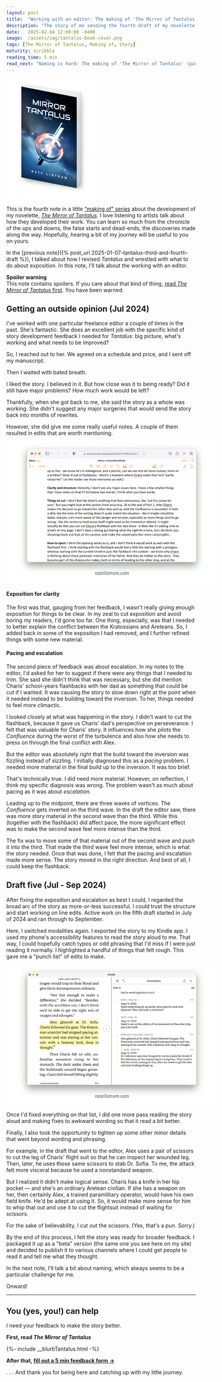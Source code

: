 ```yaml
---
layout: post
title:  "Working with an editor: The making of 'The Mirror of Tantalus' (part four)"
description: "The story of me sending the fourth draft of my novelette, 'The Mirror of Tantalus' to an editor, working through changes based on her feedback, and further revising with other modalities"
date:   2025-02-04 12:00:00 -0400
image:  /assets/img/tantalus-book-cover.png
tags: [The Mirror of Tantalus, Making of, Story]
maturity: scribble
reading_time: 5 min
read_next: "Naming is hard: The making of 'The Mirror of Tantalus' (part five)"
---
```


<img src="/assets/img/tantalus-book-cover.png" alt="a book cover with a background of stars and a shining, geometric figure in the foreground" style="max-width:240px;">

<p class="dropCap">This is the fourth note in a little <a href="/tag/the+mirror+of+tantalus">&ldquo;making of&rdquo; series</a> about the development of my novelette, <em><a href="/tantalus-mirror">The Mirror of Tantalus</a></em>. I love listening to artists talk about how they developed their work. You can learn so much from the chronicle of the ups and downs, the false starts and dead-ends, the discoveries made along the way. Hopefully, hearing a bit of my journey will be useful to you on yours.</p> 

In the [previous note]({% post_url 2025-01-07-tantalus-third-and-fourth-draft %}), I talked about how I revised _Tantalus_ and wrestled with what to do about exposition. In this note, I'll talk about the working with an editor.

<aside><p><strong>Spoiler warning</strong><br />This note contains spoilers. If you care about that kind of thing, <a href="/stories">read <em>The Mirror of Tantalus</em> first</a>. You have been warned.</p></aside>

## Getting an outside opinion (Jul 2024)

I've worked with one particular freelance editor a couple of times in the past. She's fantastic. She does an excellent job with the specific kind of story development feedback I needed for _Tantalus_: big picture, what's working and what needs to be improved?

So, I reached out to her. We agreed on a schedule and price, and I sent off my manuscript. 

Then I waited with bated breath. 

I liked the story. I believed in it. But how close was it to being ready? Did it still have major problems? How much work would be left?

Thankfully, when she got back to me, she said the story as a whole was working. She didn't suggest any major surgeries that would send the story back into months of rewrites.

However, she did give me some really useful notes. A couple of them resulted in edits that are worth mentioning.

<img src="/assets/img/tantalus-making-of-04-editor.png" alt="a screenshot of a Word document with notes from an editor" style="max-width:560px;">

#### Exposition for clarity

The first was that, gauging from her feedback, I wasn't really giving enough exposition for things to be clear. In my zeal to cut exposition and avoid boring my readers, I'd gone too far. One thing, especially, was that I needed to better explain the conflict between the Kratossians and Areteans. So, I added back in some of the exposition I had removed, and I further refined things with some new material.

#### Pacing and escalation

The second piece of feedback was about escalation. In my notes to the editor, I'd asked for her to suggest if there were any things that I needed to trim. She said she didn't think that was necessary, but she did mention Charis' school-years flashbacks with her dad as something that could be cut if I wanted. It was causing the story to slow down right at the point when it needed instead to be building toward the inversion. To her, things needed to feel more climactic.

I looked closely at what was happening in the story. I didn't want to cut the flashback, because it gave us Charis' dad's perspective on perseverance. I felt that was valuable for Charis' story. It influences how she pilots the _Confluence_ during the worst of the turbulence and also how she needs to press on through the final conflict with Alex.

But the editor was absolutely right that the build toward the inversion was fizzling instead of sizzling. I initially diagnosed this as a _pacing_ problem. I needed more material in the final build up to the inversion. It was too brief.

That's technically true. I did need more material. However, on reflection, I think my specific diagnosis was wrong. The problem wasn't as much about pacing as it was about _escalation_. 

Leading up to the midpoint, there are three waves of vortices. The _Confluence_ gets inverted on the third wave. In the draft the editor saw, there was more story material in the _second_ wave than the third. While this (together with the flashback) did affect pace, the more significant effect was to make the second wave feel more intense than the third.

The fix was to move some of that material out of the second wave and push it into the third. That made the third wave feel more intense, which is what the story needed. Once that was done, I felt that the pacing and escalation made more sense. The story moved in the right direction. And best of all, I could keep the flashback.

## Draft five (Jul - Sep 2024)

After fixing the exposition and escalation as best I could, I regarded the broad arc of the story as more-or-less successful. I could trust the structure and start working on line edits. Active work on the fifth draft started in July of 2024 and ran through to September. 

Here, I switched modalities again. I exported the story to my Kindle app. I used my phone's accessibility features to read the story aloud to me. That way, I could hopefully catch typos or odd phrasing that I'd miss if I were just reading it normally. I highlighted a handful of things that felt rough. This gave me a "punch list" of edits to make.

<img src="/assets/img/tantalus-making-of-04-kindle.png" alt="a screenshot of the Kindle app with a highlighted section of story on the left and notes on the right" style="max-width:560px;">

Once I'd fixed everything on that list, I did one more pass reading the story aloud and making fixes to awkward wording so that it read a bit better.

Finally, I also took the opportunity to tighten up some other minor details that went beyond wording and phrasing. 

For example, in the draft that went to the editor, Alex uses a pair of scissors to cut the leg of Charis' flight suit so that he can inspect her wounded leg. Then, later, he uses those same scissors to stab Dr. Sofia. To me, the attack felt more visceral because he used a nonstandard weapon.

But I realized it didn't make logical sense. Charis has a knife in her hip pocket — and she's an ordinary Aretean civilian. If she has a weapon on her, then certainly Alex, a trained paramilitary operator, would have his own field knife. He'd be adept at using it. So, it would make more sense for him to whip that out and use it to cut the flightsuit instead of waiting for scissors. 

For the sake of believability, I cut out the scissors. (Yes, that's a pun. Sorry.)

By the end of this process, I felt the story was ready for broader feedback. I packaged it up as a "beta" version (the same one you see here on my site) and decided to publish it to various channels where I could get people to read it and tell me what they thought.

In the next note, I'll talk a bit about naming, which always seems to be a particular challenge for me.

Onward!

---

## You (yes, you!) can help

I need your feedback to make the story better.

**First, read _The Mirror of Tantalus_**

{%- include __blurbTantalus.html -%}

**After that, [fill out a 5 min feedback form &rarr;](https://forms.gle/tftkD89pmyvv5SSu5)**  

. . . And thank you for being here and catching up with my little journey.